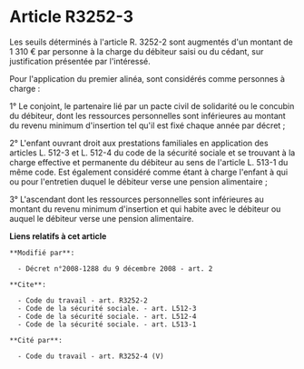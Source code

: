 # Article R3252-3

Les seuils déterminés à l'article R. 3252-2 sont augmentés d'un montant de 1 310 € par personne à la charge du débiteur saisi
ou du cédant, sur justification présentée par l'intéressé. 

Pour l'application du premier alinéa, sont considérés comme personnes à charge : 

1° Le conjoint, le partenaire lié par un pacte civil de solidarité ou le concubin du débiteur, dont les ressources
personnelles sont inférieures au montant du revenu minimum d'insertion tel qu'il est fixé chaque année par décret ; 

2° L'enfant ouvrant droit aux prestations familiales en application des articles L. 512-3 et L. 512-4 du code de la sécurité
sociale et se trouvant à la charge effective et permanente du débiteur au sens de l'article L. 513-1 du même code. Est
également considéré comme étant à charge l'enfant à qui ou pour l'entretien duquel le débiteur verse une pension
alimentaire ; 

3° L'ascendant dont les ressources personnelles sont inférieures au montant du revenu minimum d'insertion et qui habite avec
le débiteur ou auquel le débiteur verse une pension alimentaire.

**Liens relatifs à cet article**

	**Modifié par**:

	  - Décret n°2008-1288 du 9 décembre 2008 - art. 2

	**Cite**:

	  - Code du travail - art. R3252-2
	  - Code de la sécurité sociale. - art. L512-3
	  - Code de la sécurité sociale. - art. L512-4
	  - Code de la sécurité sociale. - art. L513-1

	**Cité par**:

	  - Code du travail - art. R3252-4 (V)
